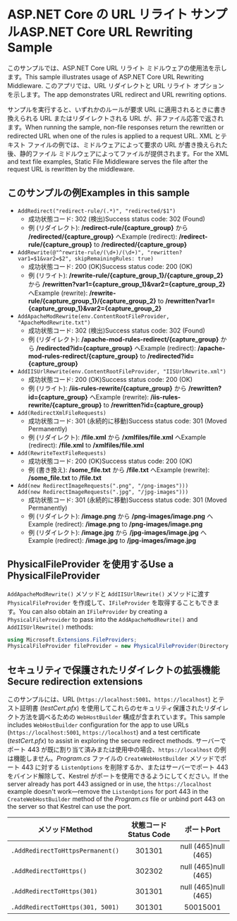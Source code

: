 # <a name="aspnet-core-url-rewriting-sample"></a><span data-ttu-id="05c64-101">ASP.NET Core の URL リライト サンプル</span><span class="sxs-lookup"><span data-stu-id="05c64-101">ASP.NET Core URL Rewriting Sample</span></span>

<span data-ttu-id="05c64-102">このサンプルでは、ASP.NET Core URL リライト ミドルウェアの使用法を示します。</span><span class="sxs-lookup"><span data-stu-id="05c64-102">This sample illustrates usage of ASP.NET Core URL Rewriting Middleware.</span></span> <span data-ttu-id="05c64-103">このアプリでは、URL リダイレクトと URL リライト オプションを示します。</span><span class="sxs-lookup"><span data-stu-id="05c64-103">The app demonstrates URL redirect and URL rewriting options.</span></span>

<span data-ttu-id="05c64-104">サンプルを実行すると、いずれかのルールが要求 URL に適用されるときに書き換えられる URL またはリダイレクトされる URL が、非ファイル応答で返されます。</span><span class="sxs-lookup"><span data-stu-id="05c64-104">When running the sample, non-file responses return the rewritten or redirected URL when one of the rules is applied to a request URL.</span></span> <span data-ttu-id="05c64-105">XML とテキスト ファイルの例では、ミドルウェアによって要求の URL が書き換えられた後、静的ファイル ミドルウェアによってファイルが提供されます。</span><span class="sxs-lookup"><span data-stu-id="05c64-105">For the XML and text file examples, Static File Middleware serves the file after the request URL is rewritten by the middleware.</span></span>

## <a name="examples-in-this-sample"></a><span data-ttu-id="05c64-106">このサンプルの例</span><span class="sxs-lookup"><span data-stu-id="05c64-106">Examples in this sample</span></span>

* `AddRedirect("redirect-rule/(.*)", "redirected/$1")`
  - <span data-ttu-id="05c64-107">成功状態コード: 302 (検出)</span><span class="sxs-lookup"><span data-stu-id="05c64-107">Success status code: 302 (Found)</span></span>
  - <span data-ttu-id="05c64-108">例 (リダイレクト): **/redirect-rule/{capture_group}** から **/redirected/{capture_group}** へ</span><span class="sxs-lookup"><span data-stu-id="05c64-108">Example (redirect): **/redirect-rule/{capture_group}** to **/redirected/{capture_group}**</span></span>
* `AddRewrite(@"^rewrite-rule/(\d+)/(\d+)", "rewritten?var1=$1&var2=$2", skipRemainingRules: true)`
  - <span data-ttu-id="05c64-109">成功状態コード: 200 (OK)</span><span class="sxs-lookup"><span data-stu-id="05c64-109">Success status code: 200 (OK)</span></span>
  - <span data-ttu-id="05c64-110">例 (リライト): **/rewrite-rule/{capture_group_1}/{capture_group_2}** から **/rewritten?var1={capture_group_1}&var2={capture_group_2}** へ</span><span class="sxs-lookup"><span data-stu-id="05c64-110">Example (rewrite): **/rewrite-rule/{capture_group_1}/{capture_group_2}** to **/rewritten?var1={capture_group_1}&var2={capture_group_2}**</span></span>
* `AddApacheModRewrite(env.ContentRootFileProvider, "ApacheModRewrite.txt")`
  - <span data-ttu-id="05c64-111">成功状態コード: 302 (検出)</span><span class="sxs-lookup"><span data-stu-id="05c64-111">Success status code: 302 (Found)</span></span>
  - <span data-ttu-id="05c64-112">例 (リダイレクト): **/apache-mod-rules-redirect/{capture_group}** から **/redirected?id={capture_group}** へ</span><span class="sxs-lookup"><span data-stu-id="05c64-112">Example (redirect): **/apache-mod-rules-redirect/{capture_group}** to **/redirected?id={capture_group}**</span></span>
* `AddIISUrlRewrite(env.ContentRootFileProvider, "IISUrlRewrite.xml")`
  - <span data-ttu-id="05c64-113">成功状態コード: 200 (OK)</span><span class="sxs-lookup"><span data-stu-id="05c64-113">Success status code: 200 (OK)</span></span>
  - <span data-ttu-id="05c64-114">例 (リライト): **/iis-rules-rewrite/{capture_group}** から **/rewritten?id={capture_group}** へ</span><span class="sxs-lookup"><span data-stu-id="05c64-114">Example (rewrite): **/iis-rules-rewrite/{capture_group}** to **/rewritten?id={capture_group}**</span></span>
* `Add(RedirectXmlFileRequests)`
  - <span data-ttu-id="05c64-115">成功状態コード: 301 (永続的に移動)</span><span class="sxs-lookup"><span data-stu-id="05c64-115">Success status code: 301 (Moved Permanently)</span></span>
  - <span data-ttu-id="05c64-116">例 (リダイレクト): **/file.xml** から **/xmlfiles/file.xml** へ</span><span class="sxs-lookup"><span data-stu-id="05c64-116">Example (redirect): **/file.xml** to **/xmlfiles/file.xml**</span></span>
* `Add(RewriteTextFileRequests)`
  - <span data-ttu-id="05c64-117">成功状態コード: 200 (OK)</span><span class="sxs-lookup"><span data-stu-id="05c64-117">Success status code: 200 (OK)</span></span>
  - <span data-ttu-id="05c64-118">例 (書き換え): **/some_file.txt** から **/file.txt** へ</span><span class="sxs-lookup"><span data-stu-id="05c64-118">Example (rewrite): **/some_file.txt** to **/file.txt**</span></span>
* `Add(new RedirectImageRequests(".png", "/png-images")))`<br>`Add(new RedirectImageRequests(".jpg", "/jpg-images")))`
  - <span data-ttu-id="05c64-119">成功状態コード: 301 (永続的に移動)</span><span class="sxs-lookup"><span data-stu-id="05c64-119">Success status code: 301 (Moved Permanently)</span></span>
  - <span data-ttu-id="05c64-120">例 (リダイレクト): **/image.png** から **/png-images/image.png** へ</span><span class="sxs-lookup"><span data-stu-id="05c64-120">Example (redirect): **/image.png** to **/png-images/image.png**</span></span>
  - <span data-ttu-id="05c64-121">例 (リダイレクト): **/image.jpg** から **/jpg-images/image.jpg** へ</span><span class="sxs-lookup"><span data-stu-id="05c64-121">Example (redirect): **/image.jpg** to **/jpg-images/image.jpg**</span></span>

## <a name="use-a-physicalfileprovider"></a><span data-ttu-id="05c64-122">PhysicalFileProvider を使用する</span><span class="sxs-lookup"><span data-stu-id="05c64-122">Use a PhysicalFileProvider</span></span>

<span data-ttu-id="05c64-123">`AddApacheModRewrite()` メソッドと `AddIISUrlRewrite()` メソッドに渡す `PhysicalFileProvider` を作成して、`IFileProvider` を取得することもできます。</span><span class="sxs-lookup"><span data-stu-id="05c64-123">You can also obtain an `IFileProvider` by creating a `PhysicalFileProvider` to pass into the `AddApacheModRewrite()` and `AddIISUrlRewrite()` methods:</span></span>

```csharp
using Microsoft.Extensions.FileProviders;
PhysicalFileProvider fileProvider = new PhysicalFileProvider(Directory.GetCurrentDirectory());
```

## <a name="secure-redirection-extensions"></a><span data-ttu-id="05c64-124">セキュリティで保護されたリダイレクトの拡張機能</span><span class="sxs-lookup"><span data-stu-id="05c64-124">Secure redirection extensions</span></span>

<span data-ttu-id="05c64-125">このサンプルには、URL (`https://localhost:5001`、`https://localhost`) とテスト証明書 (*testCert.pfx*) を使用してこれらのセキュリティ保護されたリダイレクト方法を調べるための `WebHostBuilder` 構成が含まれています。</span><span class="sxs-lookup"><span data-stu-id="05c64-125">This sample includes `WebHostBuilder` configuration for the app to use URLs (`https://localhost:5001`, `https://localhost`) and a test certificate (*testCert.pfx*) to assist in exploring the secure redirect methods.</span></span> <span data-ttu-id="05c64-126">サーバーでポート 443 が既に割り当て済みまたは使用中の場合、`https://localhost` の例は機能しません。*Program.cs* ファイルの `CreateWebHostBuilder` メソッドでポート 443 に対する `ListenOptions` を削除するか、またはサーバーでポート 443 をバインド解除して、Kestrel がポートを使用できるようにしてください。</span><span class="sxs-lookup"><span data-stu-id="05c64-126">If the server already has port 443 assigned or in use, the `https://localhost` example doesn't work&mdash;remove the `ListenOptions` for port 443 in the `CreateWebHostBuilder` method of the *Program.cs* file or unbind port 443 on the server so that Kestrel can use the port.</span></span>

| <span data-ttu-id="05c64-127">メソッド</span><span class="sxs-lookup"><span data-stu-id="05c64-127">Method</span></span>                           | <span data-ttu-id="05c64-128">状態コード</span><span class="sxs-lookup"><span data-stu-id="05c64-128">Status Code</span></span> |    <span data-ttu-id="05c64-129">ポート</span><span class="sxs-lookup"><span data-stu-id="05c64-129">Port</span></span>    |
| -------------------------------- | :---------: | :--------: |
| `.AddRedirectToHttpsPermanent()` |     <span data-ttu-id="05c64-130">301</span><span class="sxs-lookup"><span data-stu-id="05c64-130">301</span></span>     | <span data-ttu-id="05c64-131">null (465)</span><span class="sxs-lookup"><span data-stu-id="05c64-131">null (465)</span></span> |
| `.AddRedirectToHttps()`          |     <span data-ttu-id="05c64-132">302</span><span class="sxs-lookup"><span data-stu-id="05c64-132">302</span></span>     | <span data-ttu-id="05c64-133">null (465)</span><span class="sxs-lookup"><span data-stu-id="05c64-133">null (465)</span></span> |
| `.AddRedirectToHttps(301)`       |     <span data-ttu-id="05c64-134">301</span><span class="sxs-lookup"><span data-stu-id="05c64-134">301</span></span>     | <span data-ttu-id="05c64-135">null (465)</span><span class="sxs-lookup"><span data-stu-id="05c64-135">null (465)</span></span> |
| `.AddRedirectToHttps(301, 5001)` |     <span data-ttu-id="05c64-136">301</span><span class="sxs-lookup"><span data-stu-id="05c64-136">301</span></span>     |    <span data-ttu-id="05c64-137">5001</span><span class="sxs-lookup"><span data-stu-id="05c64-137">5001</span></span>    |
